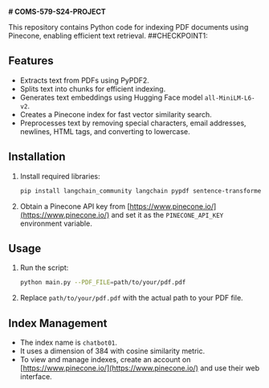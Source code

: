  **# COMS-579-S24-PROJECT**

This repository contains Python code for indexing PDF documents using Pinecone, enabling efficient text retrieval.
##CHECKPOINT1:
## Features

- Extracts text from PDFs using PyPDF2.
- Splits text into chunks for efficient indexing.
- Generates text embeddings using Hugging Face model `all-MiniLM-L6-v2`.
- Creates a Pinecone index for fast vector similarity search.
- Preprocesses text by removing special characters, email addresses, newlines, HTML tags, and converting to lowercase.

## Installation

1. Install required libraries:

   ```bash
   pip install langchain_community langchain pypdf sentence-transformers pinecone-client
   ```

2. Obtain a Pinecone API key from [https://www.pinecone.io/](https://www.pinecone.io/) and set it as the `PINECONE_API_KEY` environment variable.

## Usage

1. Run the script:

   ```bash
   python main.py --PDF_FILE=path/to/your/pdf.pdf
   ```

2. Replace `path/to/your/pdf.pdf` with the actual path to your PDF file.

## Index Management

- The index name is `chatbot01`.
- It uses a dimension of 384 with cosine similarity metric.
- To view and manage indexes, create an account on [https://www.pinecone.io/](https://www.pinecone.io/) and use their web interface.
